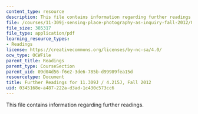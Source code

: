 ```yaml
---
content_type: resource
description: This file contains information regarding further readings.
file: /courses/11-309j-sensing-place-photography-as-inquiry-fall-2012/0345168ea487222ad3ad1c430c573cc6_MIT11_309JF12_furtherreads.pdf
file_size: 385317
file_type: application/pdf
learning_resource_types:
- Readings
license: https://creativecommons.org/licenses/by-nc-sa/4.0/
ocw_type: OCWFile
parent_title: Readings
parent_type: CourseSection
parent_uid: 09d04d56-f6e2-3de6-785b-d99989fea15d
resourcetype: Document
title: Further Readings for 11.309J / 4.215J, Fall 2012
uid: 0345168e-a487-222a-d3ad-1c430c573cc6
---
```

This file contains information regarding further readings.